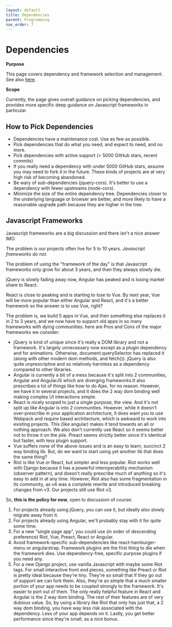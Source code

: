 ```yaml
---
layout: default
title: Dependencies
parent: Programming
nav_order: 7
---
```


# Dependencies

**Purpose**

This page covers dependency and framework selection and management. See also [here](https://web.archive.org/web/20180223065908/http://discuss.joelonsoftware.com/default.asp?joel.3.219431).

**Scope**

Currently, the page gives overall guidance on picking dependencies, and provides more specific deep guidance on Javascript frameworks in particular.

## How to Pick Dependencies

  - Dependencies have a maintenance cost. Use as few as possible.
  - Pick dependencies that do what you need, and expect to need, and no more.
  - Pick dependencies with active support (\> 5000 GitHub stars, recent commits)
  - If you really need a dependency with under 5000 GitHub stars, assume you may need to fork it in the future. These kinds of projects are at very high risk of becoming abandoned.
  - Be wary of sub-dependencies (jquery-cors). It's better to use a dependency with fewer upstreams (node-cors).
  - Minimize the size of the entire dependency tree. Dependencies closer to the underlying language or browser are better, and more likely to have a reasonable upgrade path because they are higher in the tree.

## Javascript Frameworks

Javascript frameworks are a big discussion and there isn't a nice answer IMO. 

The problem is our projects often live for 5 to 10 years. *Javascript frameworks do not.*

The problem of using the "framework of the day" is that Javascript frameworks only grow for about 3 years, and then they always slowly die.

jQuery is slowly fading away now, Angular has peaked and is losing market share to React. 

React is close to peaking and is starting to lose
to Vue. By next year, Vue will be more popular than either Angular and React, and it's a better framework so the answer is to use Vue, right?

The problem is, we build 5 apps in Vue, and then something else replaces it in 2 to 3 years, and we now have to support old apps in so many frameworks with dying communities. here are Pros and Cons of the major
frameworks we consider:

  - jQuery is kind of unique since it's really a DOM library and not a framework. It's largely unnecessary now except as a plugin dependency and for animations. Otherwise, document.querySelector has replaced it (along with other modern dom methods, and fetch()). jQuery is also quite unprescriptive and so relatively harmless as a dependency compared to other libraries.
  - Angular is currently a bit of a mess because it's split into 2 communities, Angular and AngularJS which are diverging frameworks.It also prescribes a lot of things like how to do Ajax, for no reason. However, we have it in several projects, and it does the 2 way dom binding well making complex UI interactions simple.
  - React is nicely scoped to just a single purpose, the view. And it's not split up like Angular is into 2 communities. However, while it doesn't over-prescribe in your application architecture, it does want you to use Webpack and require based architecture, which is awkward to work into existing projects. This (like angular) makes it tend towards an all or nothing approach. We also don't currently use React so it seems better not to throw it on the pile. Preact seems strictly better since it's identical but faster, with less plugin support.
  - Vue suffers none of the above issues and is an easy to learn, succinct 2 way binding lib. But, do we want to start using yet another lib that does the same thing?
  - Riot is like Vue or React, but simpler and less popular. Riot works well with Django because it has a powerful interoperability mechanism (observer pattern), and doesn't really prescribe much of anything so it's easy to add in at any time. However, Riot also has some fragmentation in its community, as v4 was a complete rewrite and introduced breaking changes from v3. Our projects still use Riot v3.

So, **this is the policy for now**, open to discussion of course:

1.  For projects already using jQuery, you can use it, but ideally also slowly migrate away from it.
2.  For projects already using Angular, we'll probably stay with it for quite some time.
3.  For a new "single page app", you could use (in order of descending preference) Riot, Vue, Preact, React or Angular.
4.  Avoid framework-specific sub-dependencies like react-hamburger-menu or angularstrap. Framework plugins are the first thing to die when the framework dies. Use dependency-free, specific purpose plugins if you need any.
5.  For a new Django project, use vanilla Javascript with maybe some Riot tags. For small interactive front end pieces, something like Preact or Riot is pretty ideal because they're tiny. They're so small that if they go out of support we can fork them. Also, they're so simple that a much smaller portion of your app needs to be coupled strongly to the framework. It's easier to port out of them. The only really helpful feature in React and Angular is the 2 way dom binding. The rest of their features are of very dubious value. So, by using a library like Riot that only has just that, a 2 way dom binding, you have way less risk associated with the dependency. Less of your app depends on it. Lastly, you get better performance since they're small, as a nice bonus.
